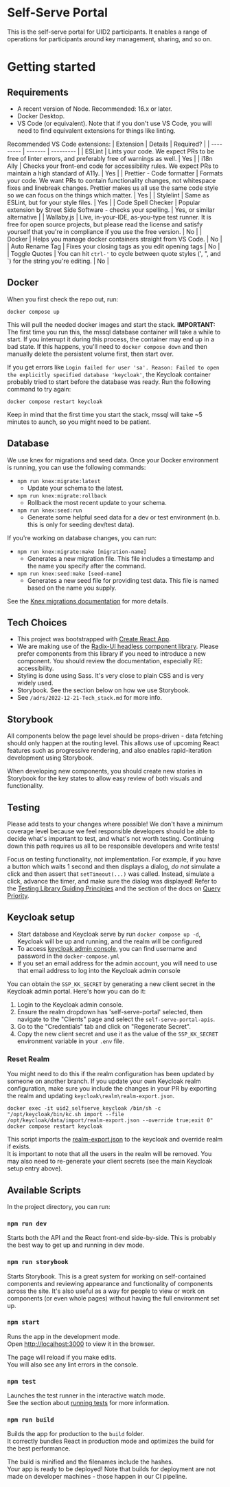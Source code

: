 # Self-Serve Portal

This is the self-serve portal for UID2 participants. It enables a range of operations for participants around key management, sharing, and so on.

# Getting started

## Requirements

- A recent version of Node. Recommended: 16.x or later.
- Docker Desktop.
- VS Code (or equivalent). Note that if you don't use VS Code, you will need to find equivalent extensions for things like linting.

Recommended VS Code extensions:
| Extension | Details | Required? |
| --------- | ------- | --------- |
| ESLint | Lints your code. We expect PRs to be free of linter errors, and preferably free of warnings as well. | Yes |
| i18n Ally | Checks your front-end code for accessibility rules. We expect PRs to maintain a high standard of A11y. | Yes |
| Prettier - Code formatter | Formats your code. We want PRs to contain functionality changes, not whitespace fixes and linebreak changes. Prettier makes us all use the same code style so we can focus on the things which matter. | Yes |
| Stylelint | Same as ESLint, but for your style files. | Yes |
| Code Spell Checker | Popular extension by Street Side Software - checks your spelling. | Yes, or similar alternative |
| Wallaby.js | Live, in-your-IDE, as-you-type test runner. It is free for open source projects, but please read the license and satisfy yourself that you're in compliance if you use the free version. | No |
| Docker | Helps you manage docker containers straight from VS Code. | No |
| Auto Rename Tag | Fixes your closing tags as you edit opening tags | No |
| Toggle Quotes | You can hit `ctrl-'` to cycle between quote styles (', ", and `) for the string you're editing. | No |

## Docker

When you first check the repo out, run:

```
docker compose up
```

This will pull the needed docker images and start the stack. **IMPORTANT:** The first time you run this, the mssql database container will take a while to start. If you interrupt it during this process, the container may end up in a bad state. If this happens, you'll need to `docker compose down` and then manually delete the persistent volume first, then start over.

If you get errors like `Login failed for user 'sa'. Reason: Failed to open the explicitly specified database 'keycloak'`, the Keycloak container probably tried to start before the database was ready. Run the following command to try again:

```
docker compose restart keycloak
```

Keep in mind that the first time you start the stack, mssql will take ~5 minutes to aunch, so you might need to be patient.

## Database

We use knex for migrations and seed data. Once your Docker environment is running, you can use the following commands:

- `npm run knex:migrate:latest`
  - Update your schema to the latest.
- `npm run knex:migrate:rollback`
  - Rollback the most recent update to your schema.
- `npm run knex:seed:run`
  - Generate some helpful seed data for a dev or test environment (n.b. this is only for seeding dev/test data).

If you're working on database changes, you can run:

- `npm run knex:migrate:make [migration-name]`
  - Generates a new migration file. This file includes a timestamp and the name you specify after the command.
- `npm run knex:seed:make [seed-name]`
  - Generates a new seed file for providing test data. This file is named based on the name you supply.

See the [Knex migrations documentation](https://knexjs.org/guide/migrations.html) for more details.

## Tech Choices

- This project was bootstrapped with [Create React App](https://github.com/facebook/create-react-app).
- We are making use of the [Radix-UI headless component library](https://www.radix-ui.com/). Please prefer components from this library if you need to introduce a new component. You should review the documentation, especially RE: accessibility.
- Styling is done using Sass. It's very close to plain CSS and is very widely used.
- Storybook. See the section below on how we use Storybook.
- See `/adrs/2022-12-21-Tech_stack.md` for more info.

## Storybook

All components below the page level should be props-driven - data fetching should only happen at the routing level. This allows use of upcoming React features such as progressive rendering, and also enables rapid-iteration development using Storybook.

When developing new components, you should create new stories in Storybook for the key states to allow easy review of both visuals and functionality.

## Testing

Please add tests to your changes where possible! We don't have a minimum coverage level because we feel responsible developers should be able to decide what's important to test, and what's not worth testing. Continuing down this path requires us all to be responsible developers and write tests!

Focus on testing functionality, not implementation. For example, if you have a button which waits 1 second and then displays a dialog, _do not_ simulate a click and then assert that `setTimeout(...)` was called. Instead, simulate a click, advance the timer, and make sure the dialog was displayed! Refer to the [Testing Library Guiding Principles](https://testing-library.com/docs/guiding-principles) and the section of the docs on [Query Priority](https://testing-library.com/docs/queries/about#priority).

## Keycloak setup

- Start database and Keycloak serve by run `docker compose up -d`, Keycloak will be up and running, and the realm will be configured
- To access [keycloak admin console](http://localhost:18080/admin/), you can find username and password in the `docker-compose.yml`
- If you set an email address for the admin account, you will need to use that email address to log into the Keycloak admin console

You can obtain the `SSP_KK_SECRET` by generating a new client secret in the Keycloak admin portal. Here's how you can do it:

1. Login to the Keycloak admin console.
2. Ensure the realm dropdown has 'self-serve-portal' selected, then navigate to the "Clients" page and select the `self-serve-portal-apis`.
3. Go to the "Credentials" tab and click on "Regenerate Secret".
4. Copy the new client secret and use it as the value of the `SSP_KK_SECRET` environment variable in your `.env` file.

### Reset Realm

You might need to do this if the realm configuration has been updated by someone on another branch. If you update your own Keycloak realm configuration, make sure you include the changes in your PR by exporting the realm and updating `keycloak\realm\realm-export.json`.

```
docker exec -it uid2_selfserve_keycloak /bin/sh -c "/opt/keycloak/bin/kc.sh import --file /opt/keycloak/data/import/realm-export.json --override true;exit 0"
docker compose restart keycloak
```

This script imports the [realm-export.json](https://github.com/IABTechLab/uid2-self-serve-portal/blob/main/keycloak/realm/realm-export.json) to the keycloak and override realm if exists.\
It is important to note that all the users in the realm will be removed. You may also need to re-generate your client secrets (see the main Keycloak setup entry above).

## Available Scripts

In the project directory, you can run:

### `npm run dev`

Starts both the API and the React front-end side-by-side. This is probably the best way to get up and running in dev mode.

### `npm run storybook`

Starts Storybook. This is a great system for working on self-contained components and reviewing appearance and functionality of components across the site. It's also useful as a way for people to view or work on components (or even whole pages) without having the full environment set up.

### `npm start`

Runs the app in the development mode.\
Open [http://localhost:3000](http://localhost:3000) to view it in the browser.

The page will reload if you make edits.\
You will also see any lint errors in the console.

### `npm test`

Launches the test runner in the interactive watch mode.\
See the section about [running tests](https://facebook.github.io/create-react-app/docs/running-tests) for more information.

### `npm run build`

Builds the app for production to the `build` folder.\
It correctly bundles React in production mode and optimizes the build for the best performance.

The build is minified and the filenames include the hashes.\
Your app is ready to be deployed! Note that builds for deployment are not made on developer machines - those happen in our CI pipeline.
